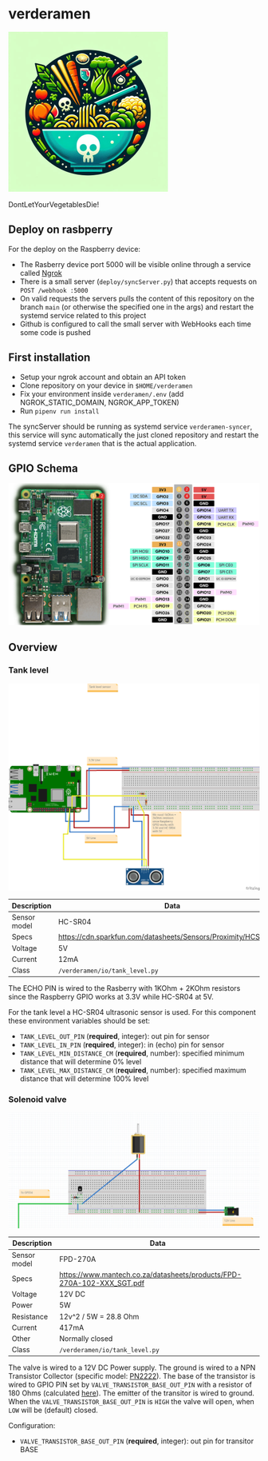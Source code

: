 # verderamen

![Alt text](./verderamen.png "Verderamen logo")

DontLetYourVegetablesDie!

## Deploy on rasbperry

For the deploy on the Raspberry device:

- The Rasberry device port 5000 will be visible online through a service called [Ngrok](https://dashboard.ngrok.com/get-started/setup/raspberrypi)
- There is a small server (`deploy/syncServer.py`) that accepts requests on `POST /webhook :5000`
- On valid requests the servers pulls the content of this repository on the branch `main` (or otherwise the specified one in the args) and restart the systemd service related to this project
- Github is configured to call the small server with WebHooks each time some code is pushed

## First installation

- Setup your ngrok account and obtain an API token
- Clone repository on your device in `$HOME/verderamen`
- Fix your environment inside `verderamen/.env` (add NGROK_STATIC_DOMAIN, NGROK_APP_TOKEN)
- Run `pipenv run install`

The syncServer should be running as systemd service `verderamen-syncer`, this service will sync automatically the just cloned repository and restart the systemd service `verderamen` that is the actual application.

## GPIO Schema

![Alt text](./docs/gpio.png "Raspberry GPIO map")

## Overview

### Tank level

![Alt text](./docs/tank.png "Tank GPIO")

| Description  | Data |
|--------------|------|
| Sensor model |  HC-SR04    |
| Specs        | https://cdn.sparkfun.com/datasheets/Sensors/Proximity/HCSR04.pdf     |
| Voltage      |   5V   |
| Current     |   12mA   |
| Class     |   `/verderamen/io/tank_level.py`   |

The ECHO PIN is wired to the Rasberry with 1KOhm + 2KOhm resistors since the Raspberry GPIO works at 3.3V while HC-SR04 at 5V.

For the tank level a HC-SR04 ultrasonic sensor is used. For this component these environment variables should be set:

- `TANK_LEVEL_OUT_PIN` (**required**, integer): out pin for sensor
- `TANK_LEVEL_IN_PIN` (**required**, integer): in (echo) pin for sensor
- `TANK_LEVEL_MIN_DISTANCE_CM` (**required**, number): specified minimum distance that will determine 0% level
- `TANK_LEVEL_MAX_DISTANCE_CM` (**required**, number): specified maximum distance that will determine 100% level

### Solenoid valve

![alt text](./docs/valve.png)

| Description  | Data |
|--------------|------|
| Sensor model |  FPD-270A    |
| Specs        | https://www.mantech.co.za/datasheets/products/FPD-270A-102-XXX_SGT.pdf     |
| Voltage      |   12V DC   |
| Power      |   5W   |
| Resistance      |   12v^2 / 5W = 28.8 Ohm   |
| Current     |   417mA   |
| Other     |   Normally closed   |
| Class     |   `/verderamen/io/tank_level.py`   |


The valve is wired to a 12V DC Power supply. The ground is wired to a NPN Transistor Collector (specific model: [PN2222](https://users.ece.utexas.edu/~valvano/Datasheets/PN2222-D.pdf)). The base of the transistor is wired to GPIO PIN set by `VALVE_TRANSISTOR_BASE_OUT_PIN` with a resistor of 180 Ohms (calculated [here](https://guitarscience.net/calcs/ceswtch.htm)). The emitter of the transitor is wired to ground. When the `VALVE_TRANSISTOR_BASE_OUT_PIN` is `HIGH` the valve will open, when `LOW` will be (default) closed.

Configuration:

- `VALVE_TRANSISTOR_BASE_OUT_PIN` (**required**, integer): out pin for transitor BASE
